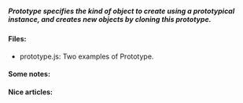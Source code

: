 ##### Prototype specifies the kind of object to create using a prototypical instance, and creates new objects by cloning this prototype.

#### Files:
+ prototype.js: Two examples of Prototype.

#### Some notes:

#### Nice articles: